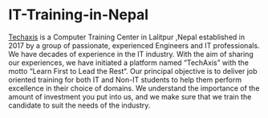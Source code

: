 # IT-Training-in-Nepal
<a href="https://www.techaxis.com.np">Techaxis</a> is a Computer Training Center in Lalitpur ,Nepal established in 2017 by a group of passionate, experienced Engineers and IT professionals. We have decades of experience in the IT industry. With the aim of sharing our experiences, we have initiated a platform named “TechAxis” with the motto “Learn First to Lead the Rest“. Our principal objective is to deliver job oriented training for both IT and Non-IT students to help them perform excellence in their choice of domains. We understand the importance of the amount of investment you put into us, and we make sure that we train the candidate to suit the needs of the industry.
